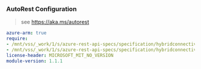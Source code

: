 ### AutoRest Configuration

> see https://aka.ms/autorest

``` yaml
azure-arm: true
require:
- /mnt/vss/_work/1/s/azure-rest-api-specs/specification/hybridconnectivity/resource-manager/readme.md
- /mnt/vss/_work/1/s/azure-rest-api-specs/specification/hybridconnectivity/resource-manager/readme.go.md
license-header: MICROSOFT_MIT_NO_VERSION
module-version: 1.1.1
```